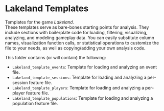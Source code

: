 # Lakeland Templates

Templates for the game _Lakeland_.  
These templates serve as bare-bones starting points for analysis.
They include sections with boilerplate code for loading, filtering, visualizing, analyzing, and modeling gameplay data.
You can easily substitute column names, visualization function calls, or statistical operations to customize the file to your needs, as well as copying/adding your own analysis code.

This folder contains (or will contain) the following:

- `Lakeland_template_events`: Template for loading and analyzing an event file.
- `Lakeland_template_sessions`: Template for loading and analyzing a per-session feature file.
- `Lakeland_template_players`: Template for loading and analyzing a per-player feature file.
- `Lakeland_template_populations`: Template for loading and analyzing a population feature file.
